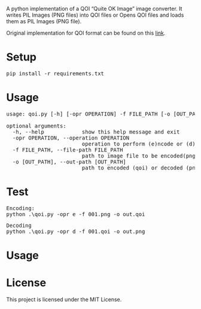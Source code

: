 A python implementation of a QOI “Quite OK Image” image converter. It writes PIL Images (PNG files) into QOI files or Opens QOI files and loads them as PIL Images (PNG file).

Original implementation for QOI format can be found on this [link](https://www.qoiformat.org/).

# Setup
<pre>
pip install -r requirements.txt
</pre>

# Usage
<pre>
usage: qoi.py [-h] [-opr OPERATION] -f FILE_PATH [-o [OUT_PATH]]

optional arguments:
  -h, --help            show this help message and exit
  -opr OPERATION, --operation OPERATION
                        operation to perform (e)ncode or (d)ecode
  -f FILE_PATH, --file-path FILE_PATH
                        path to image file to be encoded(png) or decoded (qoi)
  -o [OUT_PATH], --out-path [OUT_PATH]
                        path to encoded (qoi) or decoded (png) image file
</pre>
# Test
<pre>
Encoding:
python .\qoi.py -opr e -f 001.png -o out.qoi
</pre>
<pre>
Decoding
python .\qoi.py -opr d -f 001.qoi -o out.png
</pre>
# Usage


# License
This project is licensed under the MIT License.
